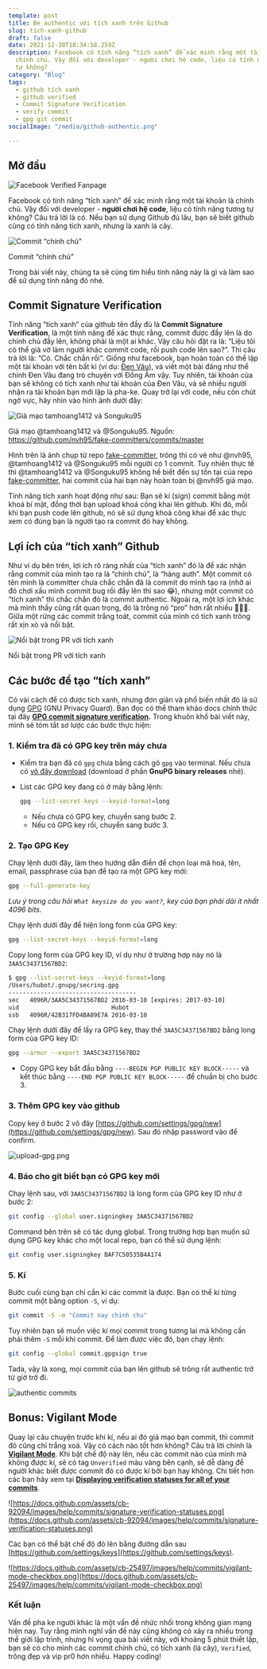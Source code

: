 ```yaml
---
template: post
title: Be authentic với tích xanh trên Github
slug: tich-xanh-github
draft: false
date: 2021-12-30T18:34:58.259Z
description: Facebook có tính năng “tích xanh” để xác minh rằng một tài khoản là
  chính chủ. Vậy đối với developer - người chơi hệ code, liệu có tính năng tương
  tự không?
category: "Blog"
tags:
  - github tích xanh
  - github verified
  - Commit Signature Verification
  - verify commit
  - gpg git commit
socialImage: "/media/github-authentic.png"

---
```


## Mở đầu

![Facebook Verified Fanpage](./images/facebook-verified.png)

Facebook có tính năng “tích xanh” để xác minh rằng một tài khoản là chính chủ. Vậy đối với developer - **người chơi hệ code**, liệu có tính năng tương tự không? Câu trả lời là có. Nếu bạn sử dụng Github đủ lâu, bạn sẽ biết github cũng có tính năng tích xanh, nhưng là xanh lá cây.

![Commit “chính chủ”](./images/commit-chinh-chu.png)
<figcaption>Commit “chính chủ”</figcaption>

Trong bài viết này, chúng ta sẽ cùng tìm hiểu tính năng này là gì và làm sao để sử dụng tính năng đó nhé.

## Commit Signature Verification

Tính năng “tích xanh” của github tên đầy đủ là **Commit Signature Verification**, là một tính năng để xác thực rằng, commit được đẩy lên là do chính chủ đẩy lên, không phải là một ai khác. Vậy câu hỏi đặt ra là: “Liệu tôi có thể giả vờ làm người khác commit code, rồi push code lên sao?”. Thì câu trả lời là: “Có. Chắc chắn rồi”. Giống như facebook, bạn hoàn toàn có thể lập một tài khoản với tên bất kì (ví dụ: [Đen Vâu](https://www.facebook.com/denvau)), và viết một bài đăng như thể chính Đen Vâu đang trò chuyện với Đồng Âm vậy. Tuy nhiên, tài khoản của bạn sẽ không có tích xanh như tài khoản của Đen Vâu, và sẽ nhiều người nhận ra tài khoản bạn mới lập là pha-ke. Quay trở lại với code, nếu còn chút ngờ vực, hãy nhìn vào hình ảnh dưới đây:

![Giả mạo tamhoang1412 và Songuku95](./images/fake-commits.png)

<figcaption>Giả mạo @tamhoang1412 và @Songuku95. Nguồn: <a href="https://github.com/nvh95/fake-committers/commits/master" target="_blank" rel="nofollow noopener noreferrer">https://github.com/nvh95/fake-committers/commits/master</a></figcaption>

Hình trên là ảnh chụp từ repo [fake-committer](https://github.com/nvh95/fake-committers), trông thì có vẻ như @nvh95, @tamhoang1412 và @Songuku95 mỗi người có 1 commit. Tuy nhiên thực tế thì @tamhoang1412 và @Songuku95 không hề biết đến sự tồn tại của repo [fake-committer](https://github.com/nvh95/fake-committers), hai commit của hai bạn này hoàn toàn bị @nvh95 giả mạo.

Tính năng tích xanh hoạt động như sau: Bạn sẽ kí (sign) commit bằng một khoá bí mật, đồng thời bạn upload khoá công khai lên github. Khi đó, mỗi khi bạn push code lên github, nó sẽ sử dụng khoá công khai để xác thực xem có đúng bạn là người tạo ra commit đó hay không. 

## Lợi ích của “tích xanh” Github

Như ví dụ bên trên, lợi ích rõ ràng nhất của “tích xanh” đó là để xác nhận rằng commit của mình tạo ra là “chính chủ”, là “hàng auth”. Một commit có tên mình là committer chưa chắc chắn đã là commit do mình tạo ra (nhỡ ai đó chơi xấu mình commit bug rồi đẩy lên thì sao 😂), nhưng một commit có “tích xanh” thì chắc chắn đó là commit authentic. Ngoài ra, một lợi ích khác mà mình thấy cũng rất quan trọng, đó là trông nó “pro” hơn rất nhiều 🤣🤣🤣. Giữa một rừng các commit trắng toát, commit của mình có tích xanh trông rất xịn xò và nổi bật.

![Nổi bật trong PR với tích xanh](./images/pr.png)

<figcaption>Nổi bật trong PR với tích xanh</figcaption>

## Các bước để tạo “tích xanh”

Có vài cách để có được tích xanh, nhưng đơn giản và phổ biến nhất đó là sử dụng [GPG](https://gnupg.org/) (GNU Privacy Guard). Bạn đọc có thể tham khảo docs chính thức tại đây **[GPG commit signature verification](https://docs.github.com/en/authentication/managing-commit-signature-verification/about-commit-signature-verification#gpg-commit-signature-verification).** Trong khuôn khổ bài viết này, mình sẽ tóm tắt sơ lược các bước thực hiện:

### 1. Kiểm tra đã có GPG key trên máy chưa

- Kiểm tra bạn đã có `gpg` chưa bằng cách gõ `gpg` vào terminal. Nếu chưa có [vô đây download](https://www.gnupg.org/download/index.html) (download ở phần **GnuPG binary releases** nhé).
- List các GPG key đang có ở máy bằng lệnh:

    ```bash
    gpg --list-secret-keys --keyid-format=long
    ```
  - Nếu chưa có GPG key, chuyển sang bước 2.
  - Nếu có GPG key rồi, chuyển sang bước 3.

### 2. Tạo GPG Key

Chạy lệnh dưới đây, làm theo hướng dẫn điền để chọn loại mã hoá, tên, email, passphrase của bạn để tạo ra một GPG key mới:

```bash
gpg --full-generate-key
```
*Lưu ý trong câu hỏi `What keysize do you want?`, key của bạn phải dài ít nhất 4096 bits.*

Chạy lệnh dưới đây để hiện long form của GPG key:

```bash
gpg --list-secret-keys --keyid-format=long
```

Copy long form của GPG key ID, ví dụ như ở trường hợp này nó là `3AA5C34371567BD2`:

```bash
$ gpg --list-secret-keys --keyid-format=long
/Users/hubot/.gnupg/secring.gpg
------------------------------------
sec   4096R/3AA5C34371567BD2 2016-03-10 [expires: 2017-03-10]
uid                          Hubot 
ssb   4096R/42B317FD4BA89E7A 2016-03-10
```

Chạy lệnh dưới đây để lấy ra GPG key, thay thế `3AA5C34371567BD2` bằng long form của GPG key ID:

```bash
gpg --armor --export 3AA5C34371567BD2
```

- Copy GPG key bắt đầu bằng `----BEGIN PGP PUBLIC KEY BLOCK-----` và kết thúc bằng `----END PGP PUBLIC KEY BLOCK-----` để chuẩn bị cho bước 3.

### 3. Thêm GPG key vào github

Copy key ở bước 2 vô đây [https://github.com/settings/gpg/new](https://github.com/settings/gpg/new). Sau đó nhập password vào để confirm.

![upload-gpg.png](./images/upload-gpg.png)

### 4. Báo cho git biết bạn có GPG key mới

Chạy lệnh sau, với `3AA5C34371567BD2` là long form của GPG key ID như ở bước 2:

```bash
git config --global user.signingkey 3AA5C34371567BD2
```

Command bên trên sẽ có tác dụng global. Trong trường hợp bạn muốn sử dụng GPG key khác cho một local repo, bạn có thể sử dụng lệnh:

```bash
git config user.signingkey BAF7C50535B4A174
```

### 5. Kí

Bước cuối cùng bạn chỉ cần kí các commit là được. Bạn có thể kí từng commit một bằng option `-S`, ví dụ:

```bash
git commit -S -m "Commit nay chinh chu"
```

Tuy nhiên bạn sẽ muốn việc kí mọi commit trong tương lai mà không cần phải thêm `-S` mỗi khi commit. Để làm được việc đó, bạn chạy lệnh:

```bash
git config --global commit.gpgsign true
```

Tada, vậy là xong, mọi commit của bạn lên github sẽ trông rất authentic trở từ giờ trở đi.

![authentic commits](./images/verified.png)

## Bonus: Vigilant Mode

Quay lại câu chuyện trước khi kí, nếu ai đó giả mạo bạn commit, thì commit đó cũng chỉ trắng xoá. Vậy có cách nào tốt hơn không? Câu trả lời chính là **[Vigilant Mode](https://docs.github.com/en/authentication/managing-commit-signature-verification/displaying-verification-statuses-for-all-of-your-commits)**. Khi bật chế độ này lên, nếu các commit nào của mình mà không được kí, sẽ có tag `Unverified` màu vàng bên cạnh, sẽ dễ dàng để người khác biết được commit đó có được kí bởi bạn hay không. Chi tiết hơn các bạn hãy xem tại **[Displaying verification statuses for all of your commits](https://docs.github.com/en/authentication/managing-commit-signature-verification/displaying-verification-statuses-for-all-of-your-commits)**. 

![https://docs.github.com/assets/cb-92094/images/help/commits/signature-verification-statuses.png](https://docs.github.com/assets/cb-92094/images/help/commits/signature-verification-statuses.png)

Các bạn có thể bật chế độ đó lên bằng đường dẫn sau [https://github.com/settings/keys](https://github.com/settings/keys).

 

![https://docs.github.com/assets/cb-25497/images/help/commits/vigilant-mode-checkbox.png](https://docs.github.com/assets/cb-25497/images/help/commits/vigilant-mode-checkbox.png)

### Kết luận

Vấn đề pha ke người khác là một vấn đề nhức nhối trong không gian mạng hiện nay. Tuy rằng mình nghĩ vấn đề này cũng không có xảy ra nhiều trong thế giới lập trình, nhưng hi vọng qua bài viết này, với khoảng 5 phút thiết lập, bạn sẽ có cho mình các commit chính chủ, có tích xanh (lá cây), `Verified`, trông đẹp và vip pr0 hơn nhiều. Happy coding!